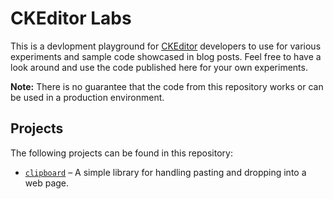 # CKEditor Labs

This is a devlopment playground for [CKEditor](https://ckeditor.com/) developers to use for various experiments and sample code showcased in blog posts. Feel free to have a look around and use the code published here for your own experiments.

**Note:** There is no guarantee that the code from this repository works or can be used in a production environment.

## Projects

The following projects can be found in this repository:

* [`clipboard`](https://github.com/ckeditor/labs/tree/master/clipboard) &ndash; A simple library for handling pasting and dropping into a web page.
